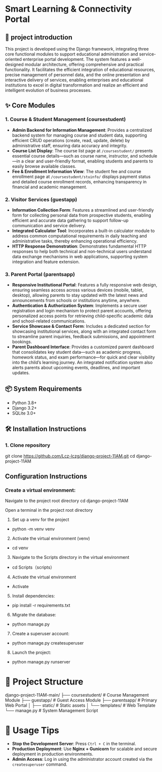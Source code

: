 <!-- by 樊宇洋 -->
# Smart Learning & Connectivity Portal

## 🧾 project introduction  
This project is developed using the Django framework, integrating three core functional modules to support educational administration and service-oriented enterprise portal development. The system features a well-designed modular architecture, offering comprehensive and practical functionality. It facilitates the efficient integration of educational resources, precise management of personnel data, and the online presentation and interactive delivery of services, enabling enterprises and educational institutions to excel in digital transformation and realize an efficient and intelligent evolution of business processes.

## ✨ Core Modules

### 1. Course & Student Management (coursestudent)
- **Admin Backend for Information Management**: Provides a centralized backend system for managing course and student data, supporting efficient CRUD operations (create, read, update, delete) by administrative staff, ensuring data accuracy and integrity.
- **Course List Display**: The course list page at `/coursestudent/` presents essential course details—such as course name, instructor, and schedule—in a clear and user-friendly format, enabling students and parents to easily browse available classes.
- **Fee & Enrollment Information View**: The student fee and course enrollment page at `/coursestudent/stuinfo/` displays payment status and detailed course enrollment records, enhancing transparency in financial and academic management.

### 2. Visitor Services (guestapp)
- **Information Collection Form**: Features a streamlined and user-friendly form for collecting personal data from prospective students, enabling efficient and accurate data gathering to support follow-up communication and service delivery.
- **Integrated Calculator Tool**: Incorporates a built-in calculator module to address common computational requirements in daily teaching and administrative tasks, thereby enhancing operational efficiency.
- **HTTP Response Demonstration**: Demonstrates fundamental HTTP responses to help both technical and non-technical users understand data exchange mechanisms in web applications, supporting system integration and feature extension.

### 3. Parent Portal (parentsapp)
- **Responsive Institutional Portal**: Features a fully responsive web design, ensuring seamless access across various devices (mobile, tablet, desktop), allowing parents to stay updated with the latest news and announcements from schools or institutions anytime, anywhere.
- **Authentication & Authorization System**: Implements a secure user registration and login mechanism to protect parent accounts, offering personalized access points for retrieving child-specific academic data and school-related communications.
- **Service Showcase & Contact Form**: Includes a dedicated section for showcasing institutional services, along with an integrated contact form to streamline parent inquiries, feedback submissions, and appointment bookings.
- **Parent Dashboard Interface**: Provides a customized parent dashboard that consolidates key student data—such as academic progress, homework status, and exam performance—for quick and clear visibility into the child’s learning journey. An integrated notification system also alerts parents about upcoming events, deadlines, and important updates.
<!-- by 樊宇洋 -->
<!-- by 张清璐 -->
## 📦 System Requirements
- Python 3.8+
- Django 3.2+
- SQLite 3.0+

## 🛠️ Installation Instructions
### 1. Clone repository
git clone https://github.com/Lcz-lczg/django-project-11AM.git cd django-project-11AM

## Configuration Instructions
### Create a virtual environment:
Navigate to the project root directory
cd django-project-11AM

Open a terminal in the project root directory

1. Set up a venv for the project
- python -m venv venv

2. Activate the virtual environment (venv)
- cd venv

3. Navigate to the Scripts directory in the virtual environment
- cd Scripts（scripts）

4. Activate the virtual environment
- Activate

5. Install dependencies:
- pip install -r requirements.txt

6. Migrate the database:
- python manage.py

7. Create a superuser account:
- python manage.py createsuperuser

8. Launch the project:
- python manage.py runserver

<!-- 李荣湖 -->
# 📁 Project Structure
django-project-11AM-main/
├── coursestudent/    # Course Management Module
├── guestapp/         # Guest Access Module
├── parentsapp/       # Primary Web Portal
│   ├── static/       # Static assets
│   └── templates/    # Web Template
└── manage.py         # System Management Script
<!-- 李荣湖 -->
<!-- by 张清璐 -->
<!-- by 樊宇洋 -->
# 🚀 Usage Tips
- **Stop the Development Server**: Press `Ctrl + C` in the terminal.
- **Production Deployment**: Use **Nginx + Gunicorn** for scalable and secure deployment in production environments.
- **Admin Access**: Log in using the administrator account created via the `createsuperuser` command.
<!-- by 樊宇洋 -->